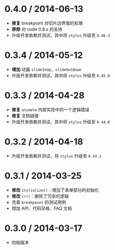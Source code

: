 
0.4.0 / 2014-06-13 
==================

 * **修复** breakpoint 对切片边界值的处理
 * **移除** 对 node 0.8.x 的支持
 * 升级开发依赖并测试，其中将 `stylus` 升级至 `0.46.3`

0.3.4 / 2014-05-12
==================

 * **增加** 动画 `slideInUp`，`slideOutDown`
 * 升级开发依赖并测试，其中将 `stylus` 升级至 `0.45.0`

0.3.3 / 2014-04-28
==================

 * **修复** `animate` 内部实现中的一个逻辑错误
 * **修复** 文档链接
 * 升级开发依赖并测试，其中将 `stylus` 升级至 `0.44.0`

0.3.2 / 2014-04-18
==================

 * 升级开发依赖并测试，将 `stylus` 升级至 `0.43.1`

0.3.1 / 2014-03-25
==================

 * **修改** `initialize()`：增加了表单部分的初始化
 * **修改** `ir()`：删除了冗余的逻辑
 * 完善 `breakpoint` 的测试用例
 * 增加 API、代码风格、FAQ 文档

0.3.0 / 2014-03-17
==================

* 初始版本

